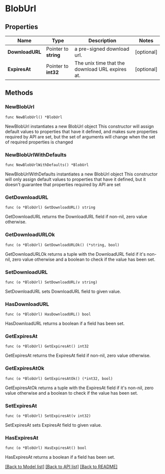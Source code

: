 # BlobUrl

## Properties

Name | Type | Description | Notes
------------ | ------------- | ------------- | -------------
**DownloadURL** | Pointer to **string** | a pre-signed download url. | [optional] 
**ExpiresAt** | Pointer to **int32** | The unix time that the download URL expires at. | [optional] 

## Methods

### NewBlobUrl

`func NewBlobUrl() *BlobUrl`

NewBlobUrl instantiates a new BlobUrl object
This constructor will assign default values to properties that have it defined,
and makes sure properties required by API are set, but the set of arguments
will change when the set of required properties is changed

### NewBlobUrlWithDefaults

`func NewBlobUrlWithDefaults() *BlobUrl`

NewBlobUrlWithDefaults instantiates a new BlobUrl object
This constructor will only assign default values to properties that have it defined,
but it doesn't guarantee that properties required by API are set

### GetDownloadURL

`func (o *BlobUrl) GetDownloadURL() string`

GetDownloadURL returns the DownloadURL field if non-nil, zero value otherwise.

### GetDownloadURLOk

`func (o *BlobUrl) GetDownloadURLOk() (*string, bool)`

GetDownloadURLOk returns a tuple with the DownloadURL field if it's non-nil, zero value otherwise
and a boolean to check if the value has been set.

### SetDownloadURL

`func (o *BlobUrl) SetDownloadURL(v string)`

SetDownloadURL sets DownloadURL field to given value.

### HasDownloadURL

`func (o *BlobUrl) HasDownloadURL() bool`

HasDownloadURL returns a boolean if a field has been set.

### GetExpiresAt

`func (o *BlobUrl) GetExpiresAt() int32`

GetExpiresAt returns the ExpiresAt field if non-nil, zero value otherwise.

### GetExpiresAtOk

`func (o *BlobUrl) GetExpiresAtOk() (*int32, bool)`

GetExpiresAtOk returns a tuple with the ExpiresAt field if it's non-nil, zero value otherwise
and a boolean to check if the value has been set.

### SetExpiresAt

`func (o *BlobUrl) SetExpiresAt(v int32)`

SetExpiresAt sets ExpiresAt field to given value.

### HasExpiresAt

`func (o *BlobUrl) HasExpiresAt() bool`

HasExpiresAt returns a boolean if a field has been set.


[[Back to Model list]](../README.md#documentation-for-models) [[Back to API list]](../README.md#documentation-for-api-endpoints) [[Back to README]](../README.md)


